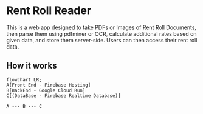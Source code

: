 # Rent Roll Reader

This is a web app designed to take PDFs or Images of Rent Roll Documents, then parse them using pdfminer or OCR, calculate additional rates based on given data, and store them server-side. Users can then access their rent roll data.

## How it works

```mermaid
flowchart LR;
A[Front End - Firebase Hosting]
B[BackEnd - Google Cloud Run]
C[(DataBase - Firebase Realtime Database)]

A --- B --- C
```